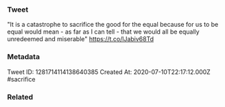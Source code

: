 ### Tweet
"It is a catastrophe to sacrifice the good for the equal because for us to be equal would mean - as far as I can tell - that we would all be equally unredeemed and miserable" https://t.co/lJabiv68Td

### Metadata
Tweet ID: 1281714114138640385
Created At: 2020-07-10T22:17:12.000Z
#sacrifice

### Related

